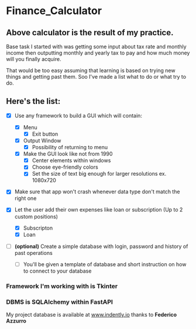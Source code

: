 # Finance_Calculator

## Above calculator is the result of my practice.
Base task I started with was getting some input about tax rate and monthly income 
then outputting monthly and yearly tax to pay and how much money will you finally acquire.

That would be too easy assuming that learning is based on trying new things and getting past them.
Soo I've made a list what to do or what try to do.

## Here's the list:

- [X] Use any framework to build a GUI which will contain:
     - [X] Menu
          - [X] Exit button 
     - [X] Output Window
          - [X] Possibility of returning to menu
     - [X] Make the GUI look like not from 1990
		- [X] Center elements within windows
		- [X] Choose eye-friendly colors
		- [X] Set the size of text big enough for larger resolutions ex. 1080x720

- [X] Make sure that app won't crash whenever data type don't match the right one

- [X] Let the user add their own expenses like loan or subscription (Up to 2 custom positions)
	- [X] Subscripton
	- [X] Loan

- [ ] **\(optional)** Create a simple database with login, password and history of past operations
	- [ ] You'll be given a template of database and short instruction on how to connect to your database

### Framework I'm working with is Tkinter
### DBMS is SQLAlchemy within FastAPI

My project database is available at www.indently.io thanks to **Federico Azzurro**
